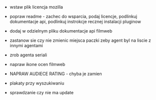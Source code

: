 - wstaw plik licencja mozilla
- popraw readme - zachec do wsparcia, podaj licencje, podlinkuj dokumentacje api, podlinkuj instrokcje recznej instalacji pluginow
- dodaj w odzielnym pliku dokumentacje api filmweb
- zastanow sie czy nie zmienic miejsca paczki zeby agent byl na liscie z innymi agentami


- zrob agenta seriali
- napraw ikone ocen filmweb
- NAPRAW AUDIECE RATING - chyba je zamien
- plakaty przy wyszukiwaniu
- sprawdzanie czy nie ma update

